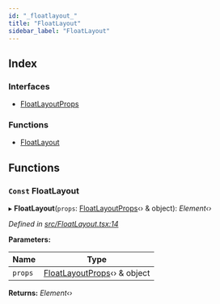 ```yaml
---
id: "_floatlayout_"
title: "FloatLayout"
sidebar_label: "FloatLayout"
---
```


## Index

### Interfaces

* [FloatLayoutProps](../interfaces/_floatlayout_.floatlayoutprops.md)

### Functions

* [FloatLayout](_floatlayout_.md#const-floatlayout)

## Functions

### `Const` FloatLayout

▸ **FloatLayout**(`props`: [FloatLayoutProps](../interfaces/_floatlayout_.floatlayoutprops.md)‹› & object): *Element‹›*

*Defined in [src/FloatLayout.tsx:14](https://github.com/tarojsx/ui/blob/bc31158/src/FloatLayout.tsx#L14)*

**Parameters:**

Name | Type |
------ | ------ |
`props` | [FloatLayoutProps](../interfaces/_floatlayout_.floatlayoutprops.md)‹› & object |

**Returns:** *Element‹›*
